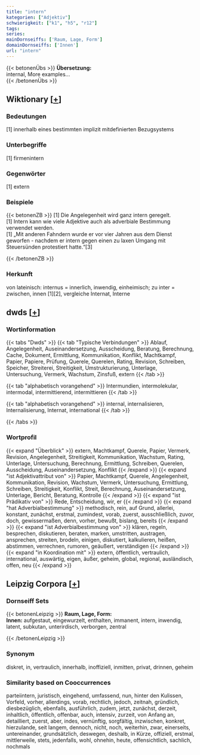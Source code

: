 ```yaml
---
title: "intern"
kategorien: ["Adjektiv"]
schwierigkeit: ["k1", "h5", "r12"]
tags:
series:
mainDornseiffs: ['Raum, Lage, Form']
domainDornseiffs: ['Innen']
url: "intern"
---
```


{{< betonenÜbs >}}
**Übersetzung:**  
internal, More examples...  
{{< /betonenÜbs >}}

## Wiktionary [[+](https://de.wiktionary.org/wiki/intern)]

### Bedeutungen
[1] innerhalb eines bestimmten implizit mitdefinierten Bezugsystems  

### Unterbegriffe
[1] firmenintern  

### Gegenwörter
[1] extern  

### Beispiele
{{< betonenZB >}}
[1] Die Angelegenheit wird ganz intern geregelt.  
[1] Intern kann wie viele Adjektive auch als adverbiale Bestimmung verwendet werden.  
[1] „Mit anderen Fahndern wurde er vor vier Jahren aus dem Dienst geworfen - nachdem er intern gegen einen zu laxen Umgang mit Steuersünden protestiert hatte.“[3]  

{{< /betonenZB >}}
### Herkunft
von lateinisch: internus = innerlich, inwendig, einheimisch; zu inter = zwischen, innen [1][2], vergleiche Internat, Interne  



## dwds [[+](https://www.dwds.de/wb/intern)]

### Wortinformation
{{< tabs "Dwds" >}}
{{< tab "Typische Verbindungen" >}}
Ablauf, Angelegenheit, Auseinandersetzung, Ausscheidung, Beratung, Berechnung, Cache, Dokument, Ermittlung, Kommunikation, Konflikt, Machtkampf, Papier, Papiere, Prüfung, Querele, Querelen, Rating, Revision, Schreiben, Speicher, Streiterei, Streitigkeit, Umstrukturierung, Unterlage, Untersuchung, Vermerk, Wachstum, Zinsfuß, extern
{{< /tab >}}

{{< tab "alphabetisch vorangehend" >}}
Intermundien, intermolekular, intermodal, intermittierend, intermittieren
{{< /tab >}}

{{< tab "alphabetisch vorangehend" >}}
internal, internalisieren, Internalisierung, Internat, international
{{< /tab >}}

{{< /tabs >}}

### Wortprofil
{{< expand "Überblick" >}} extern, Machtkampf, Querele, Papier, Vermerk, Revision, Angelegenheit, Streitigkeit, Kommunikation, Wachstum, Rating, Unterlage, Untersuchung, Berechnung, Ermittlung, Schreiben, Querelen, Ausscheidung, Auseinandersetzung, Konflikt {{< /expand >}}
{{< expand "ist Adjektivattribut von" >}} Papier, Machtkampf, Querele, Angelegenheit, Kommunikation, Revision, Wachstum, Vermerk, Untersuchung, Ermittlung, Schreiben, Streitigkeit, Konflikt, Streit, Berechnung, Auseinandersetzung, Unterlage, Bericht, Beratung, Kontrolle {{< /expand >}}
{{< expand "ist Prädikativ von" >}} Rede, Entscheidung, wir, er {{< /expand >}}
{{< expand "hat Adverbialbestimmung" >}} methodisch, rein, auf Grund, allerlei, konstant, zunächst, erstmal, zumindest, vorab, zuerst, ausschließlich, zuvor, doch, gewissermaßen, denn, vorher, bewußt, bislang, bereits {{< /expand >}}
{{< expand "ist Adverbialbestimmung von" >}} klären, regeln, besprechen, diskutieren, beraten, marken, umstritten, austragen, ansprechen, streiten, brodeln, einigen, diskutiert, kalkulieren, heißen, abstimmen, verrechnen, rumoren, geäußert, verständigen {{< /expand >}}
{{< expand "in Koordination mit" >}} extern, öffentlich, vertraulich, international, auswärtig, eigen, äußer, geheim, global, regional, ausländisch, offen, neu {{< /expand >}}

## Leipzig Corpora [[+](https://corpora.uni-leipzig.de/en/res?word=intern&corpusId=deu_newscrawl-public_2018)]

### Dornseiff Sets
{{< betonenLeipzig >}}
**Raum, Lage, Form:**  
**Innen:** aufgestaut, eingewurzelt, enthalten, immanent, intern, inwendig, latent, subkutan, unterirdisch, verborgen, zentral  

{{< /betonenLeipzig >}}

### Synonym
diskret, in, vertraulich, innerhalb, inoffiziell, inmitten, privat, drinnen, geheim


### Similarity based on Cooccurrences
parteiintern, juristisch, eingehend, umfassend, nun, hinter den Kulissen, Vorfeld, vorher, allerdings, vorab, rechtlich, jedoch, zeitnah, gründlich, diesbezüglich, ebenfalls, ausführlich, zudem, jetzt, zunächst, derzeit, inhaltlich, öffentlich, offenbar, auch, intensiv, zurzeit, von Anfang an, detailliert, zuerst, aber, indes, vernünftig, sorgfältig, inzwischen, konkret, hierzulande, seit langem, dennoch, nicht, noch, weiterhin, zwar, einerseits, untereinander, grundsätzlich, deswegen, deshalb, in Kürze, offiziell, erstmal, mittlerweile, stets, jedenfalls, wohl, ohnehin, heute, offensichtlich, sachlich, nochmals

